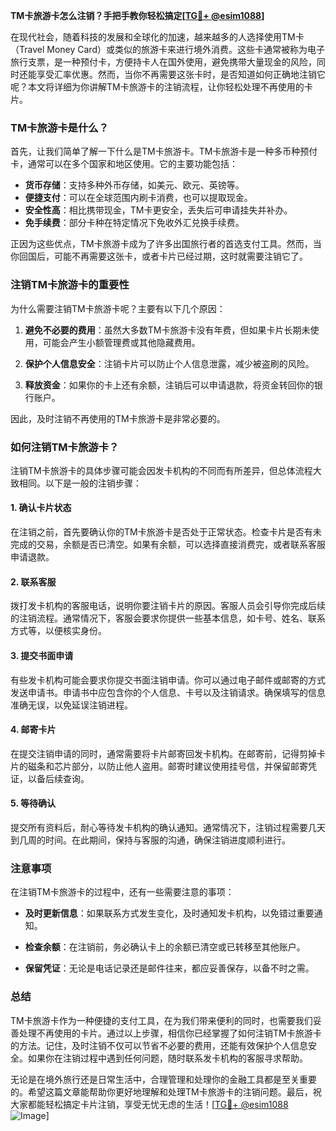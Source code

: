 **TM卡旅游卡怎么注销？手把手教你轻松搞定[[TG💪+ @esim1088](https://t.me/s/esim1088)]**

在现代社会，随着科技的发展和全球化的加速，越来越多的人选择使用TM卡（Travel Money Card）或类似的旅游卡来进行境外消费。这些卡通常被称为电子旅行支票，是一种预付卡，方便持卡人在国外使用，避免携带大量现金的风险，同时还能享受汇率优惠。然而，当你不再需要这张卡时，是否知道如何正确地注销它呢？本文将详细为你讲解TM卡旅游卡的注销流程，让你轻松处理不再使用的卡片。

### TM卡旅游卡是什么？

首先，让我们简单了解一下什么是TM卡旅游卡。TM卡旅游卡是一种多币种预付卡，通常可以在多个国家和地区使用。它的主要功能包括：

- **货币存储**：支持多种外币存储，如美元、欧元、英镑等。
- **便捷支付**：可以在全球范围内刷卡消费，也可以提取现金。
- **安全性高**：相比携带现金，TM卡更安全，丢失后可申请挂失并补办。
- **免手续费**：部分卡种在特定情况下免收外汇兑换手续费。

正因为这些优点，TM卡旅游卡成为了许多出国旅行者的首选支付工具。然而，当你回国后，可能不再需要这张卡，或者卡片已经过期，这时就需要注销它了。

### 注销TM卡旅游卡的重要性

为什么需要注销TM卡旅游卡呢？主要有以下几个原因：

1. **避免不必要的费用**：虽然大多数TM卡旅游卡没有年费，但如果卡片长期未使用，可能会产生小额管理费或其他隐藏费用。
   
2. **保护个人信息安全**：注销卡片可以防止个人信息泄露，减少被盗刷的风险。
   
3. **释放资金**：如果你的卡上还有余额，注销后可以申请退款，将资金转回你的银行账户。

因此，及时注销不再使用的TM卡旅游卡是非常必要的。

### 如何注销TM卡旅游卡？

注销TM卡旅游卡的具体步骤可能会因发卡机构的不同而有所差异，但总体流程大致相同。以下是一般的注销步骤：

#### 1. 确认卡片状态

在注销之前，首先要确认你的TM卡旅游卡是否处于正常状态。检查卡片是否有未完成的交易，余额是否已清空。如果有余额，可以选择直接消费完，或者联系客服申请退款。

#### 2. 联系客服

拨打发卡机构的客服电话，说明你要注销卡片的原因。客服人员会引导你完成后续的注销流程。通常情况下，客服会要求你提供一些基本信息，如卡号、姓名、联系方式等，以便核实身份。

#### 3. 提交书面申请

有些发卡机构可能会要求你提交书面注销申请。你可以通过电子邮件或邮寄的方式发送申请书。申请书中应包含你的个人信息、卡号以及注销请求。确保填写的信息准确无误，以免延误注销进程。

#### 4. 邮寄卡片

在提交注销申请的同时，通常需要将卡片邮寄回发卡机构。在邮寄前，记得剪掉卡片的磁条和芯片部分，以防止他人盗用。邮寄时建议使用挂号信，并保留邮寄凭证，以备后续查询。

#### 5. 等待确认

提交所有资料后，耐心等待发卡机构的确认通知。通常情况下，注销过程需要几天到几周的时间。在此期间，保持与客服的沟通，确保注销进度顺利进行。

### 注意事项

在注销TM卡旅游卡的过程中，还有一些需要注意的事项：

- **及时更新信息**：如果联系方式发生变化，及时通知发卡机构，以免错过重要通知。
  
- **检查余额**：在注销前，务必确认卡上的余额已清空或已转移至其他账户。

- **保留凭证**：无论是电话记录还是邮件往来，都应妥善保存，以备不时之需。

### 总结

TM卡旅游卡作为一种便捷的支付工具，在为我们带来便利的同时，也需要我们妥善处理不再使用的卡片。通过以上步骤，相信你已经掌握了如何注销TM卡旅游卡的方法。记住，及时注销不仅可以节省不必要的费用，还能有效保护个人信息安全。如果你在注销过程中遇到任何问题，随时联系发卡机构的客服寻求帮助。

无论是在境外旅行还是日常生活中，合理管理和处理你的金融工具都是至关重要的。希望这篇文章能帮助你更好地理解和处理TM卡旅游卡的注销问题。最后，祝大家都能轻松搞定卡片注销，享受无忧无虑的生活！[[TG💪+ @esim1088](https://t.me/s/esim1088) ![Image](https://i.postimg.cc/4NQfJmqS/Snipaste-2025-05-13-00-14-12.png)]